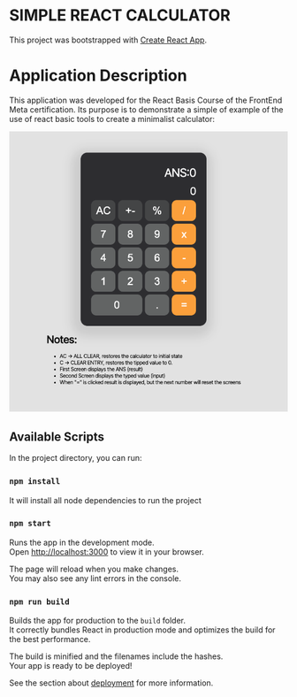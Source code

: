 # SIMPLE REACT CALCULATOR

This project was bootstrapped with [Create React App](https://github.com/facebook/create-react-app).

# Application Description

This application was developed for the React Basis Course of the FrontEnd Meta certification. Its purpose is to demonstrate a simple of example of the use of react basic tools to create a minimalist calculator: 

![Calculator Preview](./public/screenshots/index.png)
## Available Scripts

In the project directory, you can run:

### `npm install`

It will install all node dependencies to run the project

### `npm start`

Runs the app in the development mode.\
Open [http://localhost:3000](http://localhost:3000) to view it in your browser.

The page will reload when you make changes.\
You may also see any lint errors in the console.


### `npm run build`

Builds the app for production to the `build` folder.\
It correctly bundles React in production mode and optimizes the build for the best performance.

The build is minified and the filenames include the hashes.\
Your app is ready to be deployed!

See the section about [deployment](https://facebook.github.io/create-react-app/docs/deployment) for more information.

